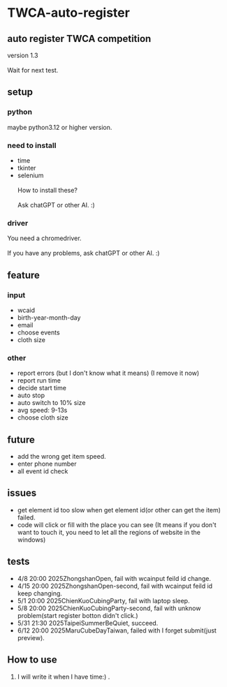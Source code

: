 # TWCA-auto-register
## auto register TWCA competition
version 1.3<br></br>
Wait for next test.
## setup
### python
 maybe python3.12 or higher version.
### need to install
- time
- tkinter
- selenium<br></br>
 How to install these?<br></br>
 Ask chatGPT or other AI. :)
### driver
 You need a chromedriver.<br></br>
 If you have any problems, ask chatGPT or other AI. :)
## feature
### input
- wcaid
- birth-year-month-day
- email
- choose events
- cloth size
### other
- report errors (but I don't know what it means) (I remove it now)
- report run time
- decide start time
- auto stop
- auto switch to 10% size
- avg speed: 9-13s
- choose cloth size

## future
- add the wrong get item speed.
- enter phone number
- all event id check

## issues
- get element id too slow when get element id(or other can get the item) failed.
- code will click or fill with the place you can see (It means if you don't want to touch it, you need to let all the regions of website in the windows)

## tests
 - 4/8 20:00 2025ZhongshanOpen, fail with wcainput feild id change.
 - 4/15 20:00 2025ZhongshanOpen-second, fail with wcainput feild id keep changing.
 - 5/1 20:00 2025ChienKuoCubingParty, fail with laptop sleep.
 - 5/8 20:00 2025ChienKuoCubingParty-second, fail with unknow problem(start register botton didn't click.)
 - 5/31 21:30 2025TaipeiSummerBeQuiet, succeed.
 - 6/12 20:00 2025MaruCubeDayTaiwan, failed with I forget submit(just preview).

## How to use
1. I will write it when I have time:) .
